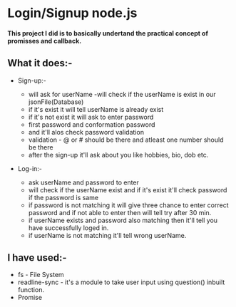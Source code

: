 # Login/Signup node.js
#### This project I did is to basically undertand the practical concept of promisses and callback.

## What it does:-
- Sign-up:-
  - will ask for userName
  -will check if the userName is exist in our jsonFile(Database)
  - if it's exist it will tell userName is already exist
  - if it's not exist it will ask to enter password
  - first password and conformation password
  - and it'll alos check password validation
  - validation - @ or # should be there and atleast one number should be there
  - after the sign-up it'll ask about you like hobbies, bio, dob etc.

- Log-in:-
  - ask userName and password to enter
  - will check if the userName exist and if it's exist it'll check password if the password is same
  - if password is not matching it will give three chance to enter correct password and if not able to enter then will tell try after 30 min.
  - if userName exists and password also matching then it'll tell you have successfully loged in.
  - if userName is not matching it'll tell wrong userName.

## I have used:-
  - fs - File System
  - readline-sync - it's a module to take user input using question() inbuilt function.
  - Promise
